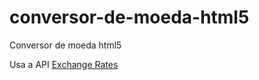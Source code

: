 # conversor-de-moeda-html5
Conversor de moeda html5

Usa a API [Exchange Rates](http://exchangeratesapi.io/)
